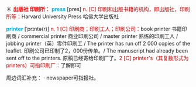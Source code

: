 ☀ <font color="red">**出版社 印刷所：**</font>
<font color="sky blue">**press**</font> [pres] 
<font color="#c00000">n. [C] 印刷和出版书籍的机构，即出版社，印刷所等：</font>Harvard University Press 哈佛大学出版社
           
<font color="sky blue">**printer**</font> [ˈprɪntə(r)]
<font color="#c00000">n. 1 [C] 印刷商；印刷工人；印刷公司：</font>book printer 书籍印刷商 / commercial printer 商业印刷公司 / master printer 熟练的印刷工人 / jobbing printer（英）零件印刷工 / The printer has run off 2 000 copies of the leaflet. 印刷公司已印制了2，000份传单。/ The manuscript had already been sent off to the printers. 原稿已经寄给印刷厂了。<font color="#c00000">2 [C] printer's（其复数形式为printers）可指印刷厂：</font>了解即可

周边词汇补充：
· newspaper可指报社。
